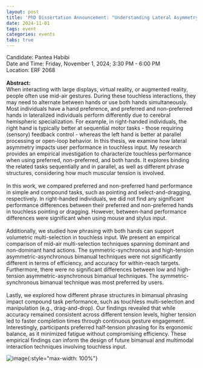 ```yaml
---
layout: post
title: 'PhD Dissertation Announcement: "Understanding Lateral Asymmetry in Touchless Interaction"'
date: 2024-11-01
tags: event
categories: events
tabs: true
---
```


Candidate: Pantea Habibi<br>
Date and Time: Friday, November 1, 2024; 3:30 PM - 6:00 PM<br>
Location: ERF 2068<br><br>
<strong>Abstract:</strong><br>
When interacting with large displays, virtual reality, or augmented reality, people often use mid-air gestures. During these touchless interactions, they may need to alternate between hands or use both hands simultaneously. Most individuals have a hand preference, and preferred and non-preferred hands in lateralized individuals perform differently due to cerebral hemispheric specialization. For example, in right-handed individuals, the right hand is typically better at sequential motor tasks - those requiring (sensory) feedback control - whereas the left hand is better at parallel processing or open-loop behavior. In this thesis, we examine how lateral asymmetry impacts user performance in touchless input. My research provides an empirical investigation to characterize touchless performance when using preferred, non-preferred, and both hands. It explores binding the related tasks sequentially and in parallel, as well as different phrase structures, considering how much muscular tension is involved.<br><br>
In this work, we compared preferred and non-preferred hand performance in simple and compound tasks, such as pointing and select-and-dragging, respectively. In right-handed individuals, we did not find any significant performance differences between their preferred and non-preferred hands in touchless pointing or dragging. However, between-hand performance differences were significant when using mouse and stylus input.<br><br>
Additionally, we studied how phrasing with both hands can support volumetric multi-selection in touchless input. We present an empirical comparison of mid-air multi-selection techniques spanning dominant and non-dominant hand actions. The symmetric-synchronous and high-tension asymmetric-asynchronous bimanual techniques were not significantly different in terms of efficiency, and accuracy for within-reach targets. Furthermore, there were no significant differences between low and high-tension asymmetric-asynchronous bimanual techniques. The symmetric-synchronous bimanual technique was most preferred by users.<br><br>
Lastly, we explored how different phrase structures in bimanual phrasing impact compound task performance, such as touchless multi-selection and manipulation (e.g., drag-and-drop). Our findings revealed that while accuracy remained consistent across different tension levels, higher tension led to faster completion times through continuous gesture engagement. Interestingly, participants preferred half-tension phrasing for its ergonomic balance, as it minimized fatigue without compromising efficiency. These empirical findings can inform the design of future bimanual and multimodal interaction techniques involving touchless input.

![image](https://www.evl.uic.edu/output/originals/phabibtouchlessinteraction.png-srcw.jpg){:style="max-width: 100%"}


